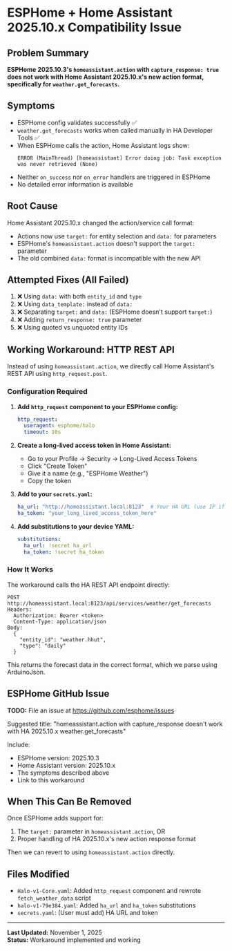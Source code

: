 # ESPHome + Home Assistant 2025.10.x Compatibility Issue

## Problem Summary

**ESPHome 2025.10.3's `homeassistant.action` with `capture_response: true` does not work with Home Assistant 2025.10.x's new action format, specifically for `weather.get_forecasts`.**

## Symptoms

- ESPHome config validates successfully ✅
- `weather.get_forecasts` works when called manually in HA Developer Tools ✅
- When ESPHome calls the action, Home Assistant logs show:
  ```
  ERROR (MainThread) [homeassistant] Error doing job: Task exception was never retrieved (None)
  ```
- Neither `on_success` nor `on_error` handlers are triggered in ESPHome
- No detailed error information is available

## Root Cause

Home Assistant 2025.10.x changed the action/service call format:
- Actions now use `target:` for entity selection and `data:` for parameters
- ESPHome's `homeassistant.action` doesn't support the `target:` parameter
- The old combined `data:` format is incompatible with the new API

## Attempted Fixes (All Failed)

1. ❌ Using `data:` with both `entity_id` and `type`
2. ❌ Using `data_template:` instead of `data:`
3. ❌ Separating `target:` and `data:` (ESPHome doesn't support `target:`)
4. ❌ Adding `return_response: true` parameter
5. ❌ Using quoted vs unquoted entity IDs

## Working Workaround: HTTP REST API

Instead of using `homeassistant.action`, we directly call Home Assistant's REST API using `http_request.post`.

### Configuration Required

1. **Add `http_request` component to your ESPHome config:**
   ```yaml
   http_request:
     useragent: esphome/halo
     timeout: 10s
   ```

2. **Create a long-lived access token in Home Assistant:**
   - Go to your Profile → Security → Long-Lived Access Tokens
   - Click "Create Token"
   - Give it a name (e.g., "ESPHome Weather")
   - Copy the token

3. **Add to your `secrets.yaml`:**
   ```yaml
   ha_url: "http://homeassistant.local:8123"  # Your HA URL (use IP if .local doesn't work)
   ha_token: "your_long_lived_access_token_here"
   ```

4. **Add substitutions to your device YAML:**
   ```yaml
   substitutions:
     ha_url: !secret ha_url
     ha_token: !secret ha_token
   ```

### How It Works

The workaround calls the HA REST API endpoint directly:
```
POST http://homeassistant.local:8123/api/services/weather/get_forecasts
Headers:
  Authorization: Bearer <token>
  Content-Type: application/json
Body:
  {
    "entity_id": "weather.hhut",
    "type": "daily"
  }
```

This returns the forecast data in the correct format, which we parse using ArduinoJson.

## ESPHome GitHub Issue

**TODO:** File an issue at https://github.com/esphome/issues

Suggested title: "homeassistant.action with capture_response doesn't work with HA 2025.10.x weather.get_forecasts"

Include:
- ESPHome version: 2025.10.3
- Home Assistant version: 2025.10.x
- The symptoms described above
- Link to this workaround

## When This Can Be Removed

Once ESPHome adds support for:
1. The `target:` parameter in `homeassistant.action`, OR
2. Proper handling of HA 2025.10.x's new action response format

Then we can revert to using `homeassistant.action` directly.

## Files Modified

- `Halo-v1-Core.yaml`: Added `http_request` component and rewrote `fetch_weather_data` script
- `halo-v1-79e384.yaml`: Added `ha_url` and `ha_token` substitutions
- `secrets.yaml`: (User must add) HA URL and token

---

**Last Updated:** November 1, 2025  
**Status:** Workaround implemented and working

